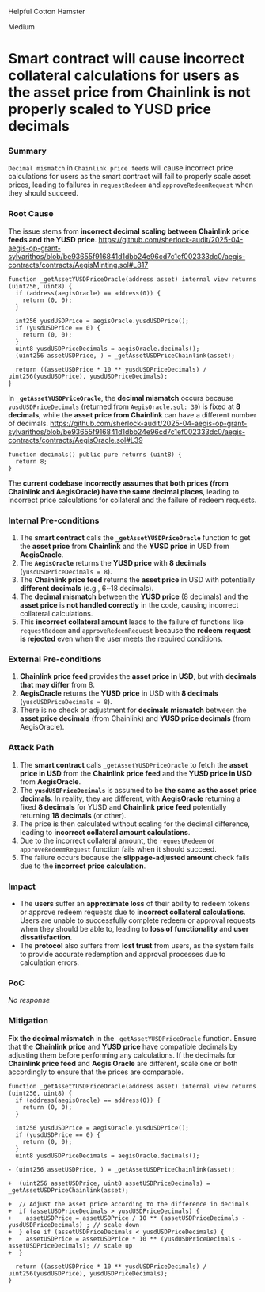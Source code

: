 Helpful Cotton Hamster

Medium

# Smart contract will cause incorrect collateral calculations for users as the asset price from Chainlink is not properly scaled to YUSD price decimals

### Summary

`Decimal mismatch` in `Chainlink price feeds` will cause incorrect price calculations for users as the smart contract will fail to properly scale asset prices, leading to failures in `requestRedeem` and `approveRedeemRequest` when they should succeed.

### Root Cause

The issue stems from **incorrect decimal scaling between Chainlink price feeds and the YUSD price**.
https://github.com/sherlock-audit/2025-04-aegis-op-grant-sylvarithos/blob/be93655f916841d1dbb24e96cd7c1ef002333dc0/aegis-contracts/contracts/AegisMinting.sol#L817
```solidity
function _getAssetYUSDPriceOracle(address asset) internal view returns (uint256, uint8) {
  if (address(aegisOracle) == address(0)) {
    return (0, 0);
  }

  int256 yusdUSDPrice = aegisOracle.yusdUSDPrice();
  if (yusdUSDPrice == 0) {
    return (0, 0);
  }
  uint8 yusdUSDPriceDecimals = aegisOracle.decimals();
  (uint256 assetUSDPrice, ) = _getAssetUSDPriceChainlink(asset);

  return ((assetUSDPrice * 10 ** yusdUSDPriceDecimals) / uint256(yusdUSDPrice), yusdUSDPriceDecimals);
}
```
In **`_getAssetYUSDPriceOracle`**, the **decimal mismatch** occurs because `yusdUSDPriceDecimals` (returned from `AegisOracle.sol: 39`) is fixed at **8 decimals**, while the **asset price from Chainlink** can have a different number of decimals. 
https://github.com/sherlock-audit/2025-04-aegis-op-grant-sylvarithos/blob/be93655f916841d1dbb24e96cd7c1ef002333dc0/aegis-contracts/contracts/AegisOracle.sol#L39
```solidity
function decimals() public pure returns (uint8) {
  return 8;
}
```
The **current codebase incorrectly assumes that both prices (from Chainlink and AegisOracle) have the same decimal places**, leading to incorrect price calculations for collateral and the failure of redeem requests.

### Internal Pre-conditions

1. The **smart contract** calls the **`_getAssetYUSDPriceOracle`** function to get the **asset price** from **Chainlink** and the **YUSD price** in USD from **AegisOracle**.
2. The **`AegisOracle`** returns the **YUSD price** with **8 decimals** (`yusdUSDPriceDecimals = 8`).
3. The **Chainlink price feed** returns the **asset price** in USD with potentially **different decimals** (e.g., 6~18 decimals).
4. The **decimal mismatch** between the **YUSD price** (8 decimals) and the **asset price** is **not handled correctly** in the code, causing incorrect collateral calculations.
5. This **incorrect collateral amount** leads to the failure of functions like `requestRedeem` and `approveRedeemRequest` because the **redeem request is rejected** even when the user meets the required conditions.

### External Pre-conditions

1. **Chainlink price feed** provides the **asset price in USD**, but with **decimals that may differ** from 8.
2. **AegisOracle** returns the **YUSD price** in USD with **8 decimals** (`yusdUSDPriceDecimals = 8`).
3. There is no check or adjustment for **decimals mismatch** between the **asset price decimals** (from Chainlink) and **YUSD price decimals** (from AegisOracle).

### Attack Path

1. The **smart contract** calls `_getAssetYUSDPriceOracle` to fetch the **asset price in USD** from the **Chainlink price feed** and the **YUSD price in USD** from **AegisOracle**.
2. The **`yusdUSDPriceDecimals`** is assumed to be **the same as the asset price decimals**. In reality, they are different, with **AegisOracle** returning a fixed **8 decimals** for YUSD and **Chainlink price feed** potentially returning **18 decimals** (or other).
3. The price is then calculated without scaling for the decimal difference, leading to **incorrect collateral amount calculations**.
4. Due to the incorrect collateral amount, the `requestRedeem` or `approveRedeemRequest` function fails when it should succeed.
5. The failure occurs because the **slippage-adjusted amount** check fails due to the **incorrect price calculation**.

### Impact

- The **users** suffer an **approximate loss** of their ability to redeem tokens or approve redeem requests due to **incorrect collateral calculations**. Users are unable to successfully complete redeem or approval requests when they should be able to, leading to **loss of functionality** and **user dissatisfaction**.
- The **protocol** also suffers from **lost trust** from users, as the system fails to provide accurate redemption and approval processes due to calculation errors.

### PoC

_No response_

### Mitigation

**Fix the decimal mismatch** in the `_getAssetYUSDPriceOracle` function. 
Ensure that the **Chainlink price** and **YUSD price** have compatible decimals by adjusting them before performing any calculations.
If the decimals for **Chainlink price feed** and **Aegis Oracle** are different, scale one or both accordingly to ensure that the prices are comparable.
```solidity
function _getAssetYUSDPriceOracle(address asset) internal view returns (uint256, uint8) {
  if (address(aegisOracle) == address(0)) {
    return (0, 0);
  }

  int256 yusdUSDPrice = aegisOracle.yusdUSDPrice();
  if (yusdUSDPrice == 0) {
    return (0, 0);
  }
  uint8 yusdUSDPriceDecimals = aegisOracle.decimals();

- (uint256 assetUSDPrice, ) = _getAssetUSDPriceChainlink(asset);

+  (uint256 assetUSDPrice, uint8 assetUSDPriceDecimals) = _getAssetUSDPriceChainlink(asset);

+  // Adjust the asset price according to the difference in decimals
+  if (assetUSDPriceDecimals > yusdUSDPriceDecimals) {
+    assetUSDPrice = assetUSDPrice / 10 ** (assetUSDPriceDecimals - yusdUSDPriceDecimals) ; // scale down
+  } else if (assetUSDPriceDecimals < yusdUSDPriceDecimals) {
+    assetUSDPrice = assetUSDPrice * 10 ** (yusdUSDPriceDecimals - assetUSDPriceDecimals); // scale up
+  }

  return ((assetUSDPrice * 10 ** yusdUSDPriceDecimals) / uint256(yusdUSDPrice), yusdUSDPriceDecimals);
}
```